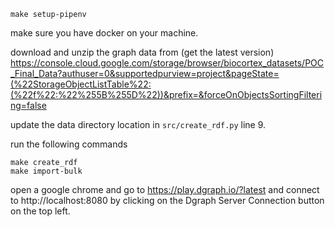 ```
make setup-pipenv
```

make sure you have docker on your machine.

download and unzip the graph data from (get the latest version) https://console.cloud.google.com/storage/browser/biocortex_datasets/POC_Final_Data?authuser=0&supportedpurview=project&pageState=(%22StorageObjectListTable%22:(%22f%22:%22%255B%255D%22))&prefix=&forceOnObjectsSortingFiltering=false


update the data directory location in ```src/create_rdf.py``` line 9.

run the following commands

```
make create_rdf
make import-bulk
```

open a google chrome and go to https://play.dgraph.io/?latest and connect to http://localhost:8080 by clicking on the Dgraph Server Connection button on the top left.